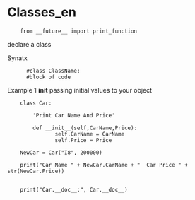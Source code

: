 # Classes_en
		from __future__ import print_function
declare a class

Synatx

		  #class ClassName:
		  #block of code

Example 1
__init__  passing initial values to your object


		class Car:
		    
		    'Print Car Name And Price'

		    def __init__(self,CarName,Price):
		           self.CarName = CarName
		           self.Price = Price
		       
		NewCar = Car("I8", 200000)

		print("Car Name " + NewCar.CarName + "  Car Price " + str(NewCar.Price))


		print("Car.__doc__:", Car.__doc__)



		             
		                
		    
		        
		        

		 

